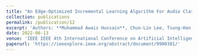 ```yaml
---
title: "An Edge-Optimized Incremental Learning Algorithm For Audio Classification"
collection: publications
permalink: /publication/12
excerpt: 'Authors: **Muhammad Awais Hussain**, Chun-Lin Lee, Tsung-Han Tsai'
date: 2022-06-13
venue: 'IEEE IEEE 4th International Conference on Artificial Intelligence Circuits and Systems (DEMO)'
paperurl: 'https://ieeexplore.ieee.org/abstract/document/9900381/'
---
```

